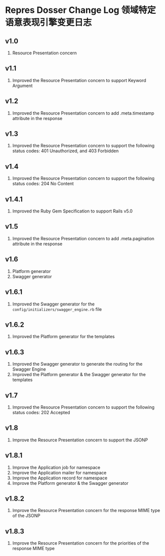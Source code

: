 # Repres Dosser Change Log 领域特定语意表现引擎变更日志

## v1.0
1. Resource Presentation concern

## v1.1
1. Improved the Resource Presentation concern to support Keyword Argument

## v1.2
1. Improved the Resource Presentation concern to add .meta.timestamp attribute in the response

## v1.3
1. Improved the Resource Presentation concern to support the following status codes: 401 Unauthorized, and 403 Forbidden

## v1.4
1. Improved the Resource Presentation concern to support the following status codes: 204 No Content

## v1.4.1
1. Improved the Ruby Gem Specification to support Rails v5.0

## v1.5
1. Improved the Resource Presentation concern to add .meta.pagination attribute in the response

## v1.6
1. Platform generator
2. Swagger generator

## v1.6.1
1. Improved the Swagger generator for the ``config/initializers/swagger_engine.rb`` file

## v1.6.2
1. Improved the Platform generator for the templates

## v1.6.3
1. Improved the Swagger generator to generate the routing for the Swagger Engine
2. Improved the Platform generator & the Swagger generator for the templates

## v1.7
1. Improved the Resource Presentation concern to support the following status codes: 202 Accepted

## v1.8
1. Improve the Resource Presentation concern to support the JSONP

## v1.8.1
1. Improve the Application job for namespace
2. Improve the Application mailer for namespace
3. Improve the Application record for namespace
4. Improve the Platform generator & the Swagger generator

## v1.8.2
1. Improve the Resource Presentation concern for the response MIME type of the JSONP

## v1.8.3
1. Improve the Resource Presentation concern for the priorities of the response MIME type
